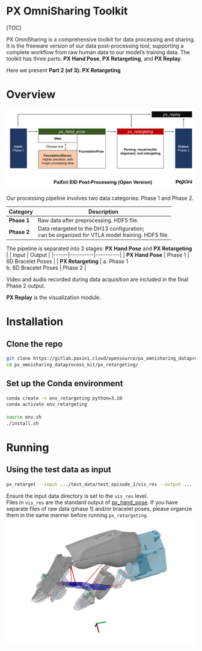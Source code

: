 # PX OmniSharing Toolkit

[TOC]

PX OmniSharing is a comprehensive toolkit for data processing and sharing. It is the freeware version of our data post-processing tool, supporting a complete workflow from raw human data to our model’s training data. The toolkit has three parts: **PX Hand Pose**, **PX Retargeting**, and **PX Replay**.

Here we present **Part 2 (of 3): PX Retargeting**

# Overview 

![PaXini EID Workflow](../images/data_flow.png)

Our processing pipeline involves two data categories: Phase 1 and Phase 2.

| Category | Description |
|----------|----------|
| **Phase 1**   | Raw data after preprocessing. HDF5 file. |
| **Phase 2**   | Data retargeted to the DH13 configuration; <br>can be organized for VTLA model training. HDF5 file. |

The pipeline is separated into 2 stages: **PX Hand Pose** and **PX Retargeting**             
| | Input | Output |
|------|----------|----------|
| **PX Hand Pose**   | Phase 1 | 6D Bracelet Poses |
| **PX Retargeting**   | a. Phase 1 <br> b. 6D Bracelet Poses  | Phase 2 |

Video and audio recorded during data acquisition are included in the final Phase 2 output.    

**PX Replay** is the visualization module.

# Installation
## Clone the repo
```bash
git clone https://gitlab.paxini.cloud/opensource/px_omnisharing_dataprocess_kit.git
cd px_omnisharing_dataprocess_kit/px_retargeting/
```

## Set up the Conda environment
```bash
conda create -n env_retargeting python=3.10
conda activate env_retargeting

source env.sh
./install.sh 
```

# Running   
## Using the test data as input
```bash
px_retarget --input .../test_data/test_episode_1/vis_res --output ...
```
Ensure the input data directory is set to the `vis_res` level.        
Files in `vis_res` are the standard output of [px_hand_pose](../px_hand_pose). If you have separate files of raw data (phase 1) and/or bracelet poses, please organize them in the same manner before running `px_retargeting`.        
<img src="../images/pyrender_dh13.png" alt="Rendering" width="750"/>

